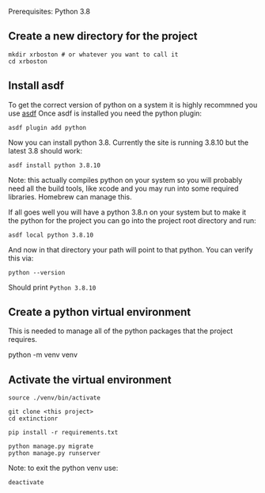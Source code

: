 Prerequisites:
Python 3.8

## Create a new directory for the project
```
mkdir xrboston # or whatever you want to call it
cd xrboston
```
## Install asdf

To get the correct version of python on a system it is highly recommned you use [asdf](https://asdf-vm.com/)
Once asdf is installed you need the python plugin:

```
asdf plugin add python
```

Now you can install python 3.8. Currently the site is running 3.8.10 but the latest 3.8 should work:

```
asdf install python 3.8.10
```
Note: this actually compiles python on your system so you will probably need all the build tools, like xcode and you may run into some required libraries. Homebrew can manage this.

If all goes well you will have a python 3.8.n on your system but to make it the python for the project you can go into the project root directory and run:

```
asdf local python 3.8.10
```
And now in that directory your path will point to that python. You can verify this via:

```
python --version
```
Should print `Python 3.8.10`

## Create a python virtual environment
This is needed to manage all of the python packages that the project requires.

python -m venv venv

## Activate the virtual environment

```
source ./venv/bin/activate

git clone <this project>
cd extinctionr

pip install -r requirements.txt

python manage.py migrate
python manage.py runserver
```

Note: to exit the python venv use:

`deactivate`


